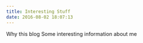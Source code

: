 ```yaml
---
title: Interesting Stuff
date: 2016-08-02 18:07:13
---
```

Why this blog
Some interesting information about me

